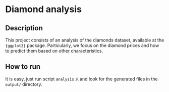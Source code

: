 # Diamond analysis

## Description
This project consists of an analysis of the diamonds dataset, available at the `{ggplot2}` package. Particularly, we focus on the diamond prices and how to predict them based on other characteristics.

## How to run
It is easy, just run script `analysis.R` and look for the generated files in the `output/` directory.
